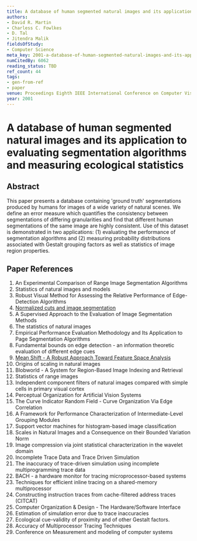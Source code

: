 ```yaml
---
title: A database of human segmented natural images and its application to evaluating segmentation algorithms and measuring ecological statistics
authors:
- David R. Martin
- Charless C. Fowlkes
- D. Tal
- Jitendra Malik
fieldsOfStudy:
- Computer Science
meta_key: 2001-a-database-of-human-segmented-natural-images-and-its-application-to-evaluating-segmentation-algorithms-and-measuring-ecological-statistics
numCitedBy: 6062
reading_status: TBD
ref_count: 44
tags:
- gen-from-ref
- paper
venue: Proceedings Eighth IEEE International Conference on Computer Vision. ICCV 2001
year: 2001
---
```


# A database of human segmented natural images and its application to evaluating segmentation algorithms and measuring ecological statistics

## Abstract

This paper presents a database containing 'ground truth' segmentations produced by humans for images of a wide variety of natural scenes. We define an error measure which quantifies the consistency between segmentations of differing granularities and find that different human segmentations of the same image are highly consistent. Use of this dataset is demonstrated in two applications: (1) evaluating the performance of segmentation algorithms and (2) measuring probability distributions associated with Gestalt grouping factors as well as statistics of image region properties.

## Paper References

1. An Experimental Comparison of Range Image Segmentation Algorithms
2. Statistics of natural images and models
3. Robust Visual Method for Assessing the Relative Performance of Edge-Detection Algorithms
4. [Normalized cuts and image segmentation](1997-normalized-cuts-and-image-segmentation)
5. A Supervised Approach to the Evaluation of Image Segmentation Methods
6. The statistics of natural images
7. Empirical Performance Evaluation Methodology and Its Application to Page Segmentation Algorithms
8. Fundamental bounds on edge detection - an information theoretic evaluation of different edge cues
9. [Mean Shift - A Robust Approach Toward Feature Space Analysis](2002-mean-shift-a-robust-approach-toward-feature-space-analysis)
10. Origins of scaling in natural images
11. Blobworld - A System for Region-Based Image Indexing and Retrieval
12. Statistics of range images
13. Independent component filters of natural images compared with simple cells in primary visual cortex
14. Perceptual Organization for Artificial Vision Systems
15. The Curve Indicator Random Field - Curve Organization Via Edge Correlation
16. A Framework for Performance Characterization of Intermediate-Level Grouping Modules
17. Support vector machines for histogram-based image classification
18. Scales in Natural Images and a Consequence on their Bounded Variation Norm
19. Image compression via joint statistical characterization in the wavelet domain
20. Incomplete Trace Data and Trace Driven Simulation
21. The inaccuracy of trace-driven simulation using incomplete multiprogramming trace data
22. BACH - a hardware monitor for tracing microprocessor-based systems
23. Techniques for efficient inline tracing on a shared-memory multiprocessor
24. Constructing instruction traces from cache-filtered address traces (CITCAT)
25. Computer Organization & Design - The Hardware/Software Interface
26. Estimation of simulation error due to trace inaccuracies
27. Ecological cue-validity of proximity and of other Gestalt factors.
28. Accuracy of Multiprocessor Tracing Techniques
29. Conference on Measurement and modeling of computer systems
